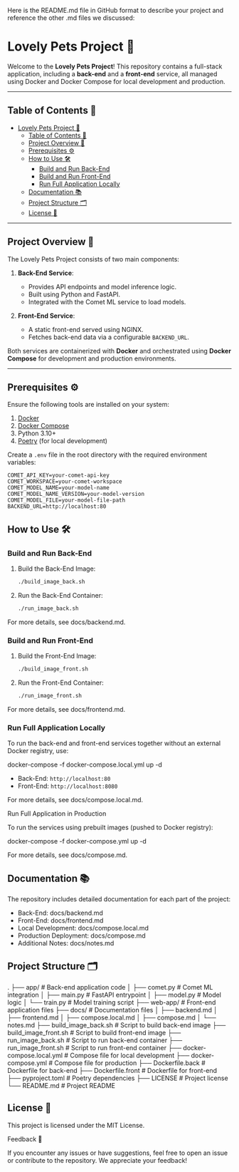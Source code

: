 Here is the README.md file in GitHub format to describe your project and reference the other .md files we discussed:

# Lovely Pets Project 🐾

Welcome to the **Lovely Pets Project**! This repository contains a full-stack application, including a **back-end** and a **front-end** service, all managed using Docker and Docker Compose for local development and production.

---

## Table of Contents 📖

- [Lovely Pets Project 🐾](#lovely-pets-project-)
  - [Table of Contents 📖](#table-of-contents-)
  - [Project Overview 🚀](#project-overview-)
  - [Prerequisites ⚙️](#prerequisites-️)
  - [How to Use 🛠️](#how-to-use-️)
    - [Build and Run Back-End](#build-and-run-back-end)
    - [Build and Run Front-End](#build-and-run-front-end)
    - [Run Full Application Locally](#run-full-application-locally)
  - [Documentation 📚](#documentation-)
  - [Project Structure 🗂️](#project-structure-️)
  - [License 📄](#license-)

---

## Project Overview 🚀

The Lovely Pets Project consists of two main components:

1. **Back-End Service**:
   - Provides API endpoints and model inference logic.
   - Built using Python and FastAPI.
   - Integrated with the Comet ML service to load models.

2. **Front-End Service**:
   - A static front-end served using NGINX.
   - Fetches back-end data via a configurable `BACKEND_URL`.

Both services are containerized with **Docker** and orchestrated using **Docker Compose** for development and production environments.

---

## Prerequisites ⚙️

Ensure the following tools are installed on your system:

1. [Docker](https://www.docker.com/)
2. [Docker Compose](https://docs.docker.com/compose/)
3. Python 3.10+
4. [Poetry](https://python-poetry.org/) (for local development)

Create a `.env` file in the root directory with the required environment variables:

```dotenv
COMET_API_KEY=your-comet-api-key
COMET_WORKSPACE=your-comet-workspace
COMET_MODEL_NAME=your-model-name
COMET_MODEL_NAME_VERSION=your-model-version
COMET_MODEL_FILE=your-model-file-path
BACKEND_URL=http://localhost:80
```

## How to Use 🛠️

### Build and Run Back-End

1. Build the Back-End Image:

    ```bash
    ./build_image_back.sh
    ```

2. Run the Back-End Container:

    ```bash
    ./run_image_back.sh
    ```

For more details, see docs/backend.md.

### Build and Run Front-End

1.	Build the Front-End Image:

    ```bash
    ./build_image_front.sh
    ```

2.	Run the Front-End Container:

    ```bash
    ./run_image_front.sh
    ```


For more details, see docs/frontend.md.

### Run Full Application Locally

To run the back-end and front-end services together without an external Docker registry, use:

docker-compose -f docker-compose.local.yml up -d

- Back-End: `http://localhost:80`
- Front-End: `http://localhost:8080`

For more details, see docs/compose.local.md.

Run Full Application in Production

To run the services using prebuilt images (pushed to Docker registry):

docker-compose -f docker-compose.yml up -d

For more details, see docs/compose.md.

## Documentation 📚

The repository includes detailed documentation for each part of the project:

- Back-End: docs/backend.md
- Front-End: docs/frontend.md
- Local Development: docs/compose.local.md
- Production Deployment: docs/compose.md
- Additional Notes: docs/notes.md

## Project Structure 🗂️

.
├── app/                         # Back-end application code
│   ├── comet.py                 # Comet ML integration
│   ├── main.py                  # FastAPI entrypoint
│   ├── model.py                 # Model logic
│   └── train.py                 # Model training script
├── web-app/                     # Front-end application files
├── docs/                        # Documentation files
│   ├── backend.md
│   ├── frontend.md
│   ├── compose.local.md
│   ├── compose.md
│   └── notes.md
├── build_image_back.sh          # Script to build back-end image
├── build_image_front.sh         # Script to build front-end image
├── run_image_back.sh            # Script to run back-end container
├── run_image_front.sh           # Script to run front-end container
├── docker-compose.local.yml     # Compose file for local development
├── docker-compose.yml           # Compose file for production
├── Dockerfile.back              # Dockerfile for back-end
├── Dockerfile.front             # Dockerfile for front-end
├── pyproject.toml               # Poetry dependencies
├── LICENSE                      # Project license
└── README.md                    # Project README

## License 📄

This project is licensed under the MIT License.

Feedback 💬

If you encounter any issues or have suggestions, feel free to open an issue or contribute to the repository. We appreciate your feedback!
